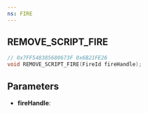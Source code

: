 ```yaml
---
ns: FIRE
---
```

## REMOVE_SCRIPT_FIRE

```c
// 0x7FF548385680673F 0x6B21FE26
void REMOVE_SCRIPT_FIRE(FireId fireHandle);
```


## Parameters
* **fireHandle**: 

